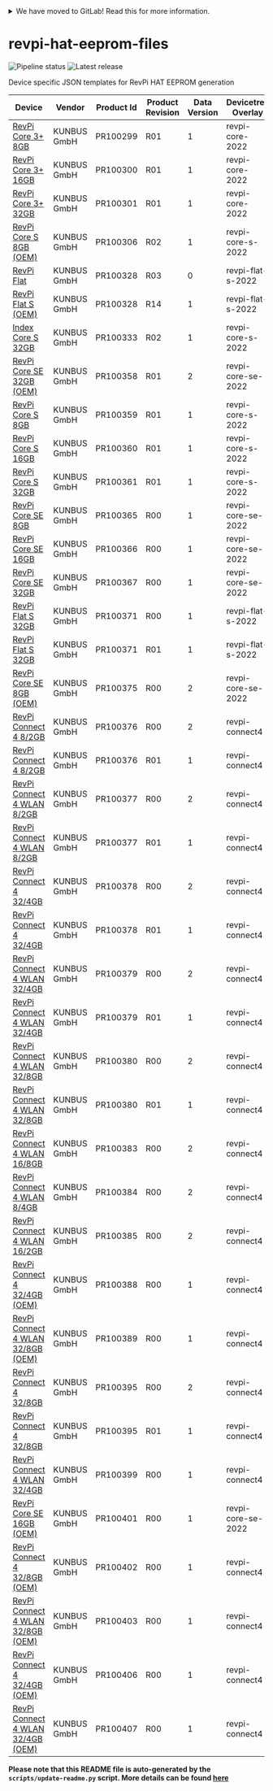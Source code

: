 <details>
<summary>We have moved to GitLab! Read this for more information.</summary>

We have recently moved our repositories to GitLab. You can find revpi-hat-data
here: https://gitlab.com/revolutionpi/revpi-hat-data  
All repositories on GitHub will stay up-to-date by being synchronised from
GitLab.

We still maintain a presence on GitHub but our work happens over at GitLab. If
you want to contribute to any of our projects we would prefer this contribution
to happen on GitLab, but we also still accept contributions on GitHub if you
prefer that.
</details>

# revpi-hat-eeprom-files

![Pipeline status](https://gitlab.com/revolutionpi/revpi-hat-data/badges/master/pipeline.svg) ![Latest release](https://gitlab.com/revolutionpi/revpi-hat-data/-/badges/release.svg)

Device specific JSON templates for RevPi HAT EEPROM generation

| Device | Vendor | Product Id | Product Revision | Data Version | Devicetree Overlay |
| ------ | ------ | ---------- | ---------------- | ------------ | ------------------ |
| [RevPi Core 3+ 8GB](./revpi-hat-PR100299R01.json) | KUNBUS GmbH | PR100299 | R01 | 1 | revpi-core-2022 |
| [RevPi Core 3+ 16GB](./revpi-hat-PR100300R01.json) | KUNBUS GmbH | PR100300 | R01 | 1 | revpi-core-2022 |
| [RevPi Core 3+ 32GB](./revpi-hat-PR100301R01.json) | KUNBUS GmbH | PR100301 | R01 | 1 | revpi-core-2022 |
| [RevPi Core S 8GB (OEM)](./revpi-hat-PR100306R02.json) | KUNBUS GmbH | PR100306 | R02 | 1 | revpi-core-s-2022 |
| [RevPi Flat](./revpi-hat-PR100328R03.json) | KUNBUS GmbH | PR100328 | R03 | 0 | revpi-flat-s-2022 |
| [RevPi Flat S (OEM)](./revpi-hat-PR100328R14.json) | KUNBUS GmbH | PR100328 | R14 | 1 | revpi-flat-s-2022 |
| [Index Core S 32GB](./revpi-hat-PR100333R02.json) | KUNBUS GmbH | PR100333 | R02 | 1 | revpi-core-s-2022 |
| [RevPi Core SE 32GB (OEM)](./revpi-hat-PR100358R01.json) | KUNBUS GmbH | PR100358 | R01 | 2 | revpi-core-se-2022 |
| [RevPi Core S 8GB](./revpi-hat-PR100359R01.json) | KUNBUS GmbH | PR100359 | R01 | 1 | revpi-core-s-2022 |
| [RevPi Core S 16GB](./revpi-hat-PR100360R01.json) | KUNBUS GmbH | PR100360 | R01 | 1 | revpi-core-s-2022 |
| [RevPi Core S 32GB](./revpi-hat-PR100361R01.json) | KUNBUS GmbH | PR100361 | R01 | 1 | revpi-core-s-2022 |
| [RevPi Core SE 8GB](./revpi-hat-PR100365R00.json) | KUNBUS GmbH | PR100365 | R00 | 1 | revpi-core-se-2022 |
| [RevPi Core SE 16GB](./revpi-hat-PR100366R00.json) | KUNBUS GmbH | PR100366 | R00 | 1 | revpi-core-se-2022 |
| [RevPi Core SE 32GB](./revpi-hat-PR100367R00.json) | KUNBUS GmbH | PR100367 | R00 | 1 | revpi-core-se-2022 |
| [RevPi Flat S 32GB](./revpi-hat-PR100371R00.json) | KUNBUS GmbH | PR100371 | R00 | 1 | revpi-flat-s-2022 |
| [RevPi Flat S 32GB](./revpi-hat-PR100371R01.json) | KUNBUS GmbH | PR100371 | R01 | 1 | revpi-flat-s-2022 |
| [RevPi Core SE 8GB (OEM)](./revpi-hat-PR100375R00.json) | KUNBUS GmbH | PR100375 | R00 | 2 | revpi-core-se-2022 |
| [RevPi Connect 4 8/2GB](./revpi-hat-PR100376R00.json) | KUNBUS GmbH | PR100376 | R00 | 2 | revpi-connect4 |
| [RevPi Connect 4 8/2GB](./revpi-hat-PR100376R01.json) | KUNBUS GmbH | PR100376 | R01 | 1 | revpi-connect4 |
| [RevPi Connect 4 WLAN 8/2GB](./revpi-hat-PR100377R00.json) | KUNBUS GmbH | PR100377 | R00 | 2 | revpi-connect4 |
| [RevPi Connect 4 WLAN 8/2GB](./revpi-hat-PR100377R01.json) | KUNBUS GmbH | PR100377 | R01 | 1 | revpi-connect4 |
| [RevPi Connect 4 32/4GB](./revpi-hat-PR100378R00.json) | KUNBUS GmbH | PR100378 | R00 | 2 | revpi-connect4 |
| [RevPi Connect 4 32/4GB](./revpi-hat-PR100378R01.json) | KUNBUS GmbH | PR100378 | R01 | 1 | revpi-connect4 |
| [RevPi Connect 4 WLAN 32/4GB](./revpi-hat-PR100379R00.json) | KUNBUS GmbH | PR100379 | R00 | 2 | revpi-connect4 |
| [RevPi Connect 4 WLAN 32/4GB](./revpi-hat-PR100379R01.json) | KUNBUS GmbH | PR100379 | R01 | 1 | revpi-connect4 |
| [RevPi Connect 4 WLAN 32/8GB](./revpi-hat-PR100380R00.json) | KUNBUS GmbH | PR100380 | R00 | 2 | revpi-connect4 |
| [RevPi Connect 4 WLAN 32/8GB](./revpi-hat-PR100380R01.json) | KUNBUS GmbH | PR100380 | R01 | 1 | revpi-connect4 |
| [RevPi Connect 4 WLAN 16/8GB](./revpi-hat-PR100383R00.json) | KUNBUS GmbH | PR100383 | R00 | 2 | revpi-connect4 |
| [RevPi Connect 4 WLAN 8/4GB](./revpi-hat-PR100384R00.json) | KUNBUS GmbH | PR100384 | R00 | 2 | revpi-connect4 |
| [RevPi Connect 4 WLAN 16/2GB](./revpi-hat-PR100385R00.json) | KUNBUS GmbH | PR100385 | R00 | 2 | revpi-connect4 |
| [RevPi Connect 4 32/4GB (OEM)](./revpi-hat-PR100388R00.json) | KUNBUS GmbH | PR100388 | R00 | 1 | revpi-connect4 |
| [RevPi Connect 4 WLAN 32/8GB (OEM)](./revpi-hat-PR100389R00.json) | KUNBUS GmbH | PR100389 | R00 | 1 | revpi-connect4 |
| [RevPi Connect 4 32/8GB](./revpi-hat-PR100395R00.json) | KUNBUS GmbH | PR100395 | R00 | 2 | revpi-connect4 |
| [RevPi Connect 4 32/8GB](./revpi-hat-PR100395R01.json) | KUNBUS GmbH | PR100395 | R01 | 1 | revpi-connect4 |
| [RevPi Connect 4 WLAN 32/4GB](./revpi-hat-PR100399R00.json) | KUNBUS GmbH | PR100399 | R00 | 1 | revpi-connect4 |
| [RevPi Core SE 16GB (OEM)](./revpi-hat-PR100401R00.json) | KUNBUS GmbH | PR100401 | R00 | 1 | revpi-core-se-2022 |
| [RevPi Connect 4 32/8GB (OEM)](./revpi-hat-PR100402R00.json) | KUNBUS GmbH | PR100402 | R00 | 1 | revpi-connect4 |
| [RevPi Connect 4 WLAN 32/8GB (OEM)](./revpi-hat-PR100403R00.json) | KUNBUS GmbH | PR100403 | R00 | 1 | revpi-connect4 |
| [RevPi Connect 4 32/4GB (OEM)](./revpi-hat-PR100406R00.json) | KUNBUS GmbH | PR100406 | R00 | 1 | revpi-connect4 |
| [RevPi Connect 4 WLAN 32/4GB (OEM)](./revpi-hat-PR100407R00.json) | KUNBUS GmbH | PR100407 | R00 | 1 | revpi-connect4 |


**Please note that this README file is auto-generated by the `scripts/update-readme.py` script. More details can be found [here](scripts/README.md)**
